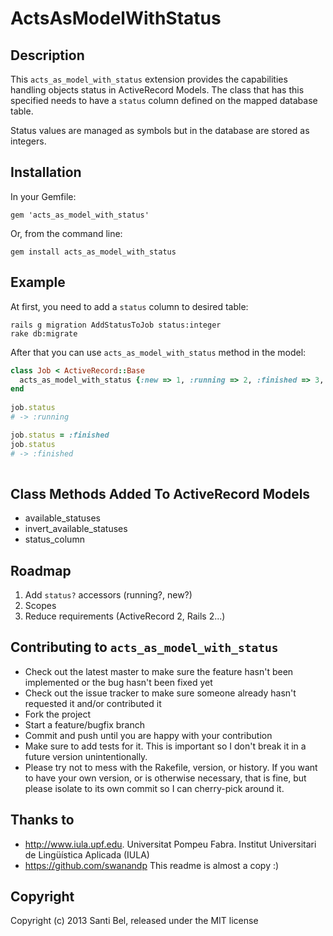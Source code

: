 # ActsAsModelWithStatus

## Description

This `acts_as_model_with_status` extension provides the capabilities handling objects status in ActiveRecord Models.  The class that has this specified needs to have a `status` column defined on the mapped database table.

Status values are managed as symbols but in the database are stored as
integers.

## Installation

In your Gemfile:

    gem 'acts_as_model_with_status'

Or, from the command line:

    gem install acts_as_model_with_status

## Example

At first, you need to add a `status` column to desired table:

    rails g migration AddStatusToJob status:integer
    rake db:migrate
    
After that you can use `acts_as_model_with_status` method in the model: 

```ruby
class Job < ActiveRecord::Base
  acts_as_model_with_status {:new => 1, :running => 2, :finished => 3, :error => 99}, :default => :running
end
    
job.status
# -> :running

job.status = :finished
job.status
# -> :finished
    
```

## Class Methods Added To ActiveRecord Models

- available_statuses
- invert_available_statuses
- status_column

## Roadmap

1. Add `status?` accessors (running?, new?)
2. Scopes
3. Reduce requirements (ActiveRecord 2, Rails 2...)

## Contributing to `acts_as_model_with_status`
 
- Check out the latest master to make sure the feature hasn't been implemented or the bug hasn't been fixed yet
- Check out the issue tracker to make sure someone already hasn't requested it and/or contributed it
- Fork the project
- Start a feature/bugfix branch
- Commit and push until you are happy with your contribution
- Make sure to add tests for it. This is important so I don't break it in a future version unintentionally.
- Please try not to mess with the Rakefile, version, or history. If you want to have your own version, or is otherwise necessary, that is fine, but please isolate to its own commit so I can cherry-pick around it.

## Thanks to
- http://www.iula.upf.edu. Universitat Pompeu Fabra. Institut Universitari de Lingüística Aplicada (IULA) 
- https://github.com/swanandp This readme is almost a copy :)

## Copyright

Copyright (c) 2013 Santi Bel, released under the MIT license
